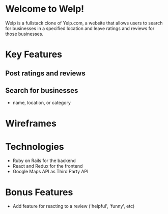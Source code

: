 # Welcome to Welp!

Welp is a fullstack clone of Yelp.com, a website that allows users to search for businesses in a specified location and leave ratings and reviews for those businesses.

# Key Features
## Post ratings and reviews
## Search for businesses
- name, location, or category

# Wireframes

# Technologies
- Ruby on Rails for the backend
- React and Redux for the frontend
- Google Maps API as Third Party API

# Bonus Features
- Add feature for reacting to a review ('helpful', 'funny', etc)
